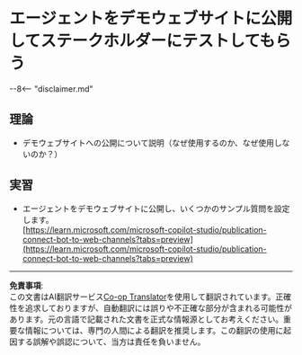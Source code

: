 <!--
CO_OP_TRANSLATOR_METADATA:
{
  "original_hash": "774cce7f425b6d530eedee647cfdbbee",
  "translation_date": "2025-10-18T03:07:59+00:00",
  "source_file": "docs/operative-preview/12-demo-website/README.md",
  "language_code": "ja"
}
-->
# エージェントをデモウェブサイトに公開してステークホルダーにテストしてもらう

--8<-- "disclaimer.md"

## 理論

- デモウェブサイトへの公開について説明（なぜ使用するのか、なぜ使用しないのか？）

## 実習

- エージェントをデモウェブサイトに公開し、いくつかのサンプル質問を設定します。  
[https://learn.microsoft.com/microsoft-copilot-studio/publication-connect-bot-to-web-channels?tabs=preview](https://learn.microsoft.com/microsoft-copilot-studio/publication-connect-bot-to-web-channels?tabs=preview)

---

**免責事項**:  
この文書はAI翻訳サービス[Co-op Translator](https://github.com/Azure/co-op-translator)を使用して翻訳されています。正確性を追求しておりますが、自動翻訳には誤りや不正確な部分が含まれる可能性があります。元の言語で記載された文書を正式な情報源としてお考えください。重要な情報については、専門の人間による翻訳を推奨します。この翻訳の使用に起因する誤解や誤認について、当方は責任を負いません。